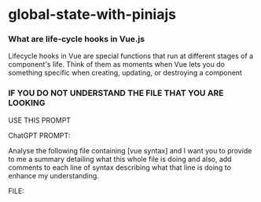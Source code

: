 # global-state-with-piniajs

### What are life-cycle hooks in Vue.js

Lifecycle hooks in Vue are special functions that run at different stages of a component's life. Think of them as moments when Vue lets you do something specific when creating, updating, or destroying a component

### IF YOU DO NOT UNDERSTAND THE FILE THAT YOU ARE LOOKING

USE THIS PROMPT

ChatGPT PROMPT:

Analyse the following file containing [vue syntax] and I want you to provide to me a summary detailing what this whole file is doing and also, add comments to each line of syntax describing what that line is doing to enhance my understanding.

FILE:
